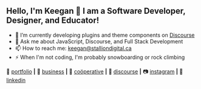 ## Hello, I'm Keegan 👋 I am a Software Developer, Designer, and Educator!

- 🔭 I’m currently developing plugins and theme components on [Discourse](https://www.discourse.org/)
- 💬 Ask me about JavaScript, Discourse, and Full Stack Development
- 📫 How to reach me: [keegan@stalliondigital.ca](mailto:keegan@stalliondigital.ca)
- ⚡ When I'm not coding, I'm probably snowboarding or rock climbing

🏡 [portfolio][portfolio] **|** 
💼 [business][business] **|** 
🤝 [coöperative][coop] **|** 
💬 [discourse][discourse] **|**
📷 [instagram][instagram] **|** 
👔 [linkedin][linkedin]


[portfolio]: https://keegangeorge.com
[business]: https://stalliondigital.ca
[coop]: https://pavilion.tech
[instagram]: https://www.instagram.com/keegangeorge/
[linkedin]: https://linkedin.com/in/keegan-george/
[discourse]: https://meta.discourse.org/u/keegan/
